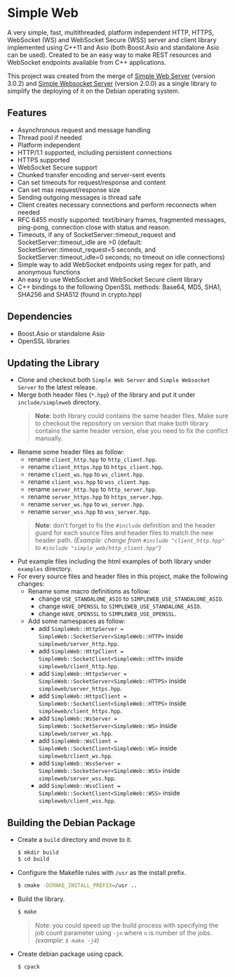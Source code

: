 # Simple Web

A very simple, fast, multithreaded, platform independent HTTP, HTTPS, WebSocket (WS) and WebSocket Secure (WSS) server and client library implemented using C++11 and Asio (both Boost.Asio and standalone Asio can be used). Created to be an easy way to make REST resources and WebSocket endpoints available from C++ applications.

This project was created from the merge of [Simple Web Server](https://gitlab.com/eidheim/Simple-Web-Server) (version 3.0.2) and [Simple Websocket Server](https://gitlab.com/eidheim/Simple-WebSocket-Server) (version 2.0.0) as a single library to simplify the deploying of it on the Debian operating system.

## Features

* Asynchronous request and message handling
* Thread pool if needed
* Platform independent
* HTTP/1.1 supported, including persistent connections
* HTTPS supported
* WebSocket Secure support
* Chunked transfer encoding and server-sent events
* Can set timeouts for request/response and content
* Can set max request/response size
* Sending outgoing messages is thread safe
* Client creates necessary connections and perform reconnects when needed
* RFC 6455 mostly supported: text/binary frames, fragmented messages, ping-pong, connection close with status and reason.
* Timeouts, if any of SocketServer::timeout_request and SocketServer::timeout_idle are >0 (default: SocketServer::timeout_request=5 seconds, and SocketServer::timeout_idle=0 seconds; no timeout on idle connections)
* Simple way to add WebSocket endpoints using regex for path, and anonymous functions
* An easy to use WebSocket and WebSocket Secure client library
* C++ bindings to the following OpenSSL methods: Base64, MD5, SHA1, SHA256 and SHA512 (found in crypto.hpp)

## Dependencies

* Boost.Asio or standalone Asio
* OpenSSL libraries

## Updating the Library

- Clone and checkout both `Simple Web Server` and `Simple Websocket Server` to the latest release.
- Merge both header files (`*.hpp`) of the library and put it under `include/simpleweb` directory.
  > **Note**: both library could contains the same header files.
  > Make sure to checkout the repository on version that make both library contains the same header version, else you need to fix the conflict manually.
- Rename some header files as follow:
  - rename `client_http.hpp` to `http_client.hpp`.
  - rename `client_https.hpp` to `https_client.hpp`.
  - rename `client_ws.hpp` to `ws_client.hpp`.
  - rename `client_wss.hpp` to `wss_client.hpp`.
  - rename `server_http.hpp` to `http_server.hpp`.
  - rename `server_https.hpp` to `https_server.hpp`.
  - rename `server_ws.hpp` to `ws_server.hpp`.
  - rename `server_wss.hpp` to `wss_server.hpp`.
  > **Note**: don't forget to fix the `#include` definition and the header guard for each source files and header files to match the new header path.
  > _(Example: change from `#include "client_http.hpp"` to `#include "simple_web/http_client.hpp"`)_
- Put example files including the html examples of both library under `examples` directory.
- For every source files and header files in this project, make the following changes:
  - Rename some macro definitions as follow:
    - change `USE_STANDALONE_ASIO` to `SIMPLEWEB_USE_STANDALONE_ASIO`.
    - change `HAVE_OPENSSL` to `SIMPLEWEB_USE_STANDALONE_ASIO`.
    - change `HAVE_OPENSSL` to `SIMPLEWEB_USE_OPENSSL`.
  - Add some namespaces as follow:
    - add `SimpleWeb::HttpServer = SimpleWeb::SocketServer<SimpleWeb::HTTP>` inside `simpleweb/server_http.hpp`.
    - add `SimpleWeb::HttpClient = SimpleWeb::SocketClient<SimpleWeb::HTTP>` inside `simpleweb/client_http.hpp`.
    - add `SimpleWeb::HttpsServer = SimpleWeb::SocketServer<SimpleWeb::HTTPS>` inside `simpleweb/server_https.hpp`.
    - add `SimpleWeb::HttpsClient = SimpleWeb::SocketClient<SimpleWeb::HTTPS>` inside `simpleweb/client_https.hpp`.
    - add `SimpleWeb::WsServer = SimpleWeb::SocketServer<SimpleWeb::WS>` inside `simpleweb/server_ws.hpp`.
    - add `SimpleWeb::WsClient = SimpleWeb::SocketClient<SimpleWeb::WS>` inside `simpleweb/client_ws.hpp`.
    - add `SimpleWeb::WssServer = SimpleWeb::SocketServer<SimpleWeb::WSS>` inside `simpleweb/server_wss.hpp`.
    - add `SimpleWeb::WssClient = SimpleWeb::SocketClient<SimpleWeb::WSS>` inside `simpleweb/client_wss.hpp`.

## Building the Debian Package

- Create a `build` directory and move to it.
  ```bash
  $ mkdir build
  $ cd build
  ```
- Configure the Makefile rules  with `/usr` as the install prefix.
  ```bash
  $ cmake -DCMAKE_INSTALL_PREFIX=/usr ..
  ```
- Build the library.
  ```bash
  $ make
  ```
  > Note: you could speed up the build process with specifying the job count parameter using `-jn` where `n` is number of the jobs. _(example: `$ make -j4`)_
- Create debian package using cpack.
  ```bash
  $ cpack
  ```